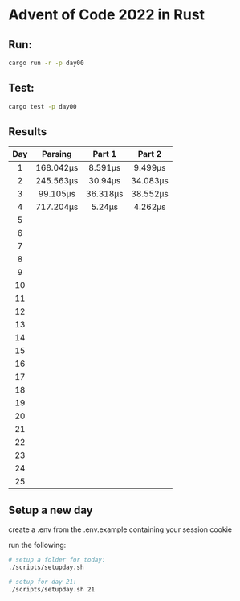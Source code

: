 # Advent of Code 2022 in Rust

## Run:

```bash
cargo run -r -p day00
```

## Test:

```bash
cargo test -p day00
```

## Results

|  Day  |  Parsing  |  Part 1  |  Part 2  |
| :---: | :-------: | :------: | :------: |
|   1   | 168.042µs | 8.591µs  | 9.499µs  |
|   2   | 245.563µs | 30.94µs  | 34.083µs |
|   3   | 99.105µs  | 36.318µs | 38.552µs |
|   4   | 717.204µs |  5.24µs  | 4.262µs  |
|   5   |           |          |          |
|   6   |           |          |          |
|   7   |           |          |          |
|   8   |           |          |          |
|   9   |           |          |          |
|  10   |           |          |          |
|  11   |           |          |          |
|  12   |           |          |          |
|  13   |           |          |          |
|  14   |           |          |          |
|  15   |           |          |          |
|  16   |           |          |          |
|  17   |           |          |          |
|  18   |           |          |          |
|  19   |           |          |          |
|  20   |           |          |          |
|  21   |           |          |          |
|  22   |           |          |          |
|  23   |           |          |          |
|  24   |           |          |          |
|  25   |           |          |          |

## Setup a new day

create a .env from the .env.example containing your session cookie

run the following:

```bash
# setup a folder for today:
./scripts/setupday.sh

# setup for day 21:
./scripts/setupday.sh 21
```